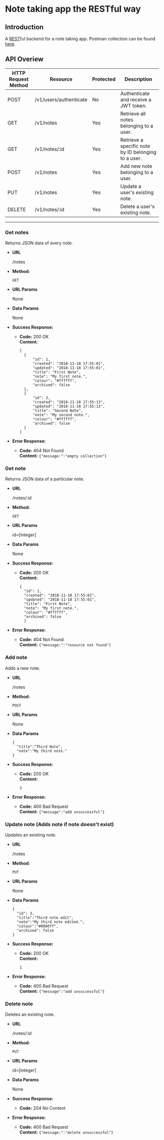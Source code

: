 # Note taking app the RESTful way
## Introduction
A [REST](https://en.wikipedia.org/wiki/Representational_state_transfer)ful backend for a note taking app. Postman collection can be found [here](https://www.getpostman.com/collections/fa57fff58077138d4f68).

## API Overiew
| HTTP Request Method  | Resource               |Protected    | Description                                        |
| ---------------------|------------------------|-------------|----------------------------------------------------|
| POST                 | /v1/users/authenticate | No          | Authenticate and receive a JWT token.              |
| GET                  | /v1/notes              | Yes         | Retrieve all notes belonging to a user.            |
| GET                  | /v1/notes/:id          | Yes         | Retrieve a specific note by ID belonging to a user.| 
| POST                 | /v1/notes              | Yes         | Add new note belonging to a user.                  |
| PUT                  | /v1/notes              | Yes         | Update a user's existing note.                     |
| DELETE               | /v1/notes/:id          | Yes         | Delete a user's existing note.                     |

----
### Get notes

Returns JSON data of every note.

* **URL**

  /notes

* **Method:**

  `GET`
  
*  **URL Params**
  
   None

* **Data Params**

  None

* **Success Response:**

  * **Code:** 200 OK <br/>
    **Content:**
    ```
    [
      {
          "id": 1,
          "created": "2018-11-18 17:55:01",
          "updated": "2018-11-18 17:55:01",
          "title": "First Note",
          "note": "My first note.",
          "colour": "#ffffff",
          "archived": false
      },
      {
          "id": 2,
          "created": "2018-11-18 17:55:13",
          "updated": "2018-11-18 17:55:13",
          "title": "Second Note",
          "note": "My second note.",
          "colour": "#ffffff",
          "archived": false
      }
    ]
    ```
 
* **Error Response:**

  * **Code:** 404 Not Found <br/>
    **Content:** `{"message:":"empty collection"}`
 
 ### Get note

Returns JSON data of a particular note.

* **URL**

  /notes/:id

* **Method:**

  `GET`
  
*  **URL Params**
  
   id=[integer]

* **Data Params**

  None

* **Success Response:**

  * **Code:** 200 OK <br/>
    **Content:**
    ```
    {
      "id": 1,
      "created": "2018-11-18 17:55:01",
      "updated": "2018-11-18 17:55:01",
      "title": "First Note",
      "note": "My first note.",
      "colour": "#ffffff",
      "archived": false
      }
    ```
 
* **Error Response:**

  * **Code:** 404 Not Found <br/>
    **Content:** `{"message:":"resource not found"}`

### Add note

Adds a new note.

* **URL**

  /notes

* **Method:**

  `POST`
  
*  **URL Params**
  
   None

* **Data Params**

  ```
  {
    "title":"Third Note",
    "note":"My third note."
  }
  ```

* **Success Response:**

  * **Code:** 200 OK <br/>
    **Content:**
    ```
    3
    ```
 
* **Error Response:**

  * **Code:** 400 Bad Request <br/>
    **Content:** `{"message":"add unsuccessful"}`

### Update note (Adds note if note doesn't exist)

Updates an existing note.

* **URL**

  /notes

* **Method:**

  `PUT`
  
*  **URL Params**
  
   None

* **Data Params**

  ```
  {
    "id": 3,
    "title":"Third note edit",
    "note":"My third note edited.",
    "colour":"#0000ff",
    "archived": false
  }
  ```

* **Success Response:**

  * **Code:** 200 OK <br/>
    **Content:**
    ```
    1
    ```
 
* **Error Response:**

  * **Code:** 400 Bad Request <br/>
    **Content:** `{"message":"add unsuccessful"}`
    
### Delete note

Deletes an existing note.

* **URL**

  /notes/:id

* **Method:**

  `PUT`
  
*  **URL Params**
  
   id=[integer]

* **Data Params**

  None

* **Success Response:**

  * **Code:** 204 No Content<br/>
 
* **Error Response:**

  * **Code:** 400 Bad Request <br/>
    **Content:** `{"message:":"delete unsuccessful"}`



